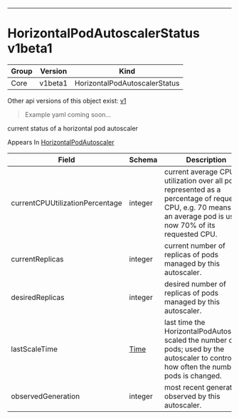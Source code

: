 

-----------
# HorizontalPodAutoscalerStatus v1beta1

Group        | Version     | Kind
------------ | ---------- | -----------
Core | v1beta1 | HorizontalPodAutoscalerStatus





<aside class="notice">Other api versions of this object exist: <a href="#horizontalpodautoscalerstatus-v1">v1</a> </aside>

> Example yaml coming soon...


current status of a horizontal pod autoscaler

<aside class="notice">
Appears In <a href="#horizontalpodautoscaler-v1beta1">HorizontalPodAutoscaler</a> </aside>

Field        | Schema     | Description
------------ | ---------- | -----------
currentCPUUtilizationPercentage | integer | current average CPU utilization over all pods, represented as a percentage of requested CPU, e.g. 70 means that an average pod is using now 70% of its requested CPU.
currentReplicas | integer | current number of replicas of pods managed by this autoscaler.
desiredReplicas | integer | desired number of replicas of pods managed by this autoscaler.
lastScaleTime | [Time](#time-unversioned) | last time the HorizontalPodAutoscaler scaled the number of pods; used by the autoscaler to control how often the number of pods is changed.
observedGeneration | integer | most recent generation observed by this autoscaler.






